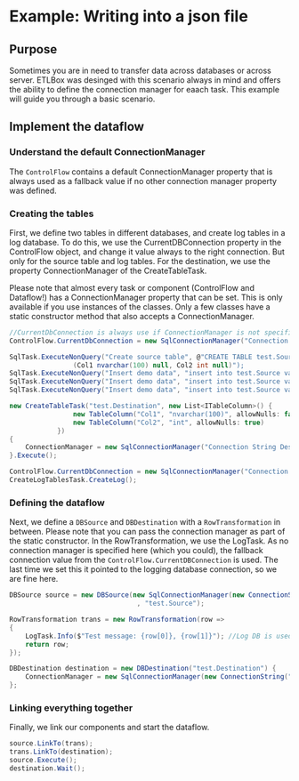 # Example: Writing into a json file

## Purpose
Sometimes you are in need to transfer data across databases or across server. ETLBox was desinged with this
scenario always in mind and offers the ability to define the connection manager for eaach task. 
This example will guide you through a basic scenario.

## Implement the dataflow

### Understand the default ConnectionManager

The `ControlFlow` contains a default ConnectionManager property that is always used as a fallback value if 
no other connection manager property was defined.

### Creating the tables

First, we define two tables in different databases, and create log tables in a log database.
To do this, we use the CurrentDBConnection property in the
ControlFlow object, and change it value always to the right connection. But only for the source table and log tables.
For the destination, we use the property ConnectionManager of the CreateTableTask.

Please note that almost every task or component (ControlFlow and Dataflow!) has a ConnectionManager property that
can be set. This is only available if you use instances of the classes. Only a few classes have a static constructor method
that also accepts a ConnectionManager.

```C#
//CurrentDbConnection is always use if ConnectionManager is not specified otherwise!
ControlFlow.CurrentDbConnection = new SqlConnectionManager("Connection String Source");

SqlTask.ExecuteNonQuery("Create source table", @"CREATE TABLE test.Source
                (Col1 nvarchar(100) null, Col2 int null)");
SqlTask.ExecuteNonQuery("Insert demo data", "insert into test.Source values('Test1',1)");
SqlTask.ExecuteNonQuery("Insert demo data", "insert into test.Source values('Test2',2)");
SqlTask.ExecuteNonQuery("Insert demo data", "insert into test.Source values('Test3',3)");

new CreateTableTask("test.Destination", new List<ITableColumn>() {
                new TableColumn("Col1", "nvarchar(100)", allowNulls: false),
                new TableColumn("Col2", "int", allowNulls: true)
            })
{
    ConnectionManager = new SqlConnectionManager("Connection String Destination")
}.Execute();

ControlFlow.CurrentDbConnection = new SqlConnectionManager("Connection String Logging DB");
CreateLogTablesTask.CreateLog();
```

### Defining the dataflow

Next, we define a `DBSource` and `DBDestination` with a `RowTransformation` in between.
Please note that you can pass the connection manager as part of the static constructor. 
In the RowTransformation, we use the LogTask. As no connection manager is specified here (which you could),
the fallback connection value from the `ControlFlow.CurrentDBConnection` is used. The last time we set this it pointed
to the logging database connection, so we are fine here.

```C#
DBSource source = new DBSource(new SqlConnectionManager(new ConnectionString("Connection string Source))
                                , "test.Source");

RowTransformation trans = new RowTransformation(row =>
{
    LogTask.Info($"Test message: {row[0]}, {row[1]}"); //Log DB is used as this is the ControlFlow.CurrentDBConnection!
    return row;
});

DBDestination destination = new DBDestination("test.Destination") {
    ConnectionManager = new SqlConnectionManager(new ConnectionString("Connection String Destination"))
};
```

### Linking everything together

Finally, we link our components and start the dataflow.

```C#
source.LinkTo(trans);
trans.LinkTo(destination);
source.Execute();
destination.Wait();
```